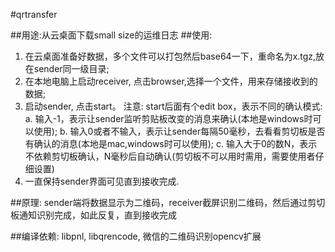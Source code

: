 #qrtransfer

##用途:从云桌面下载small size的运维日志
##使用:
1. 在云桌面准备好数据，多个文件可以打包然后base64一下，重命名为x.tgz,放在sender同一级目录;
2. 在本地电脑上启动receiver, 点击browser,选择一个文件，用来存储接收到的数据;
3. 启动sender, 点击start。 注意: start后面有个edit box，表示不同的确认模式:
        a. 输入-1，表示让sender监听剪贴板改变的消息来确认(本地是windows时可以使用);
        b. 输入0或者不输入，表示让sender每隔50毫秒，去看看剪切板是否有确认的消息(本地是mac,windows时可以使用);
        c. 输入大于0的数N，表示不依赖剪切板确认，N毫秒后自动确认(剪切板不可以用时需用，需要使用者仔细设置)
4. 一直保持sender界面可见直到接收完成.

##原理:
    sender端将数据显示为二维码，receiver截屏识别二维码，然后通过剪切板通知识别完成，如此反复，直到接收完成

##编译依赖: libpnl, libqrencode, 微信的二维码识别opencv扩展


